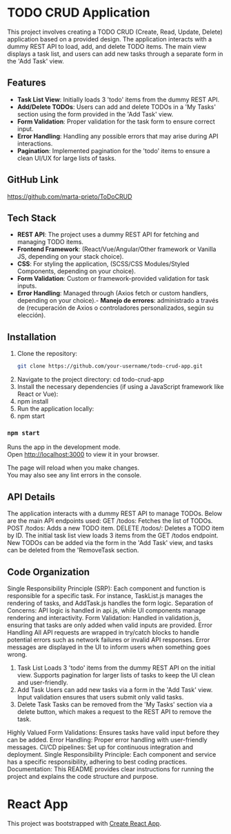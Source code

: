 # TODO CRUD Application

This project involves creating a TODO CRUD (Create, Read, Update, Delete) application based on a provided design. The application interacts with a dummy REST API to load, add, and delete TODO items. The main view displays a task list, and users can add new tasks through a separate form in the 'Add Task' view.

## Features

- **Task List View**: Initially loads 3 'todo' items from the dummy REST API.
- **Add/Delete TODOs**: Users can add and delete TODOs in a 'My Tasks' section using the form provided in the 'Add Task' view.
- **Form Validation**: Proper validation for the task form to ensure correct input.
- **Error Handling**: Handling any possible errors that may arise during API interactions.
- **Pagination**: Implemented pagination for the 'todo' items to ensure a clean UI/UX for large lists of tasks.

## GitHub Link

https://github.com/marta-prieto/ToDoCRUD

## Tech Stack

- **REST API**: The project uses a dummy REST API for fetching and managing TODO items.
- **Frontend Framework**: (React/Vue/Angular/Other framework or Vanilla JS, depending on your stack choice).
- **CSS**: For styling the application, (SCSS/CSS Modules/Styled Components, depending on your choice).
- **Form Validation**: Custom or framework-provided validation for task inputs.
- **Error Handling**: Managed through (Axios fetch or custom handlers, depending on your choice).- **Manejo de errores**: administrado a través de (recuperación de Axios o controladores personalizados, según su elección).

## Installation

1. Clone the repository:
   ```bash
   git clone https://github.com/your-username/todo-crud-app.git
2. Navigate to the project directory: cd todo-crud-app
4. Install the necessary dependencies (if using a JavaScript framework like React or Vue):
5. npm install
6. Run the application locally:
7. npm start

### `npm start`

Runs the app in the development mode.\
Open [http://localhost:3000](http://localhost:3000) to view it in your browser.

The page will reload when you make changes.\
You may also see any lint errors in the console.


## API Details
The application interacts with a dummy REST API to manage TODOs. Below are the main API endpoints used:
GET /todos: Fetches the list of TODOs.
POST /todos: Adds a new TODO item.
DELETE /todos/: Deletes a TODO item by ID.
The initial task list view loads 3 items from the GET /todos endpoint. 
New TODOs can be added via the form in the 'Add Task' view, and tasks can be deleted from the 'RemoveTask section.


## Code Organization
Single Responsibility Principle (SRP): 
Each component and function is responsible for a specific task. For instance, TaskList.js manages the rendering of tasks, and AddTask.js handles the form logic.
Separation of Concerns: 
API logic is handled in api.js, while UI components manage rendering and interactivity.
Form Validation: 
Handled in validation.js, ensuring that tasks are only added when valid inputs are provided.
Error Handling
All API requests are wrapped in try/catch blocks to handle potential errors such as network failures or invalid API responses.
Error messages are displayed in the UI to inform users when something goes wrong.


1. Task List
Loads 3 'todo' items from the dummy REST API on the initial view.
Supports pagination for larger lists of tasks to keep the UI clean and user-friendly.
2. Add Task
Users can add new tasks via a form in the 'Add Task' view.
Input validation ensures that users submit only valid tasks.
3. Delete Task
Tasks can be removed from the 'My Tasks' section via a delete button, which makes a request to the REST API to remove the task.

Highly Valued
Form Validations: Ensures tasks have valid input before they can be added.
Error Handling: Proper error handling with user-friendly messages.
CI/CD pipelines: Set up for continuous integration and deployment.
Single Responsibility Principle: Each component and service has a specific responsibility, adhering to best coding practices.
Documentation: This README provides clear instructions for running the project and explains the code structure and purpose.


# React App

This project was bootstrapped with [Create React App](https://github.com/facebook/create-react-app).

